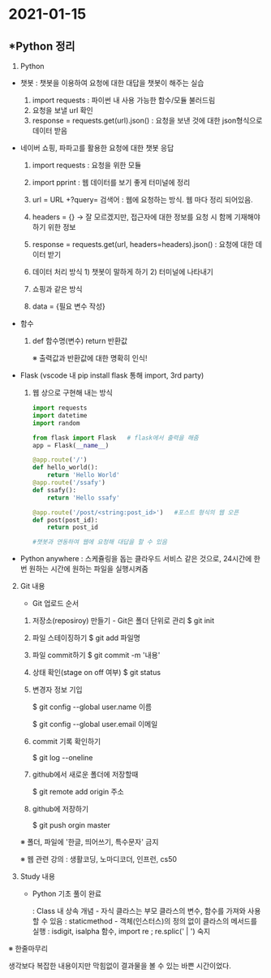 # 2021-01-15

## *Python 정리

1. Python

- 챗봇 : 챗봇을 이용하여 요청에 대한 대답을 챗봇이 해주는 실습

  1. import requests  : 파이썬 내 사용 가능한 함수/모듈 불러드림
  2. 요청을 보낼 url 확인
  3. response = requests.get(url).json() : 요청을 보낸 것에 대한 json형식으로 데이터 받음

- 네이버 쇼핑, 파파고를 활용한 요청에 대한 챗봇 응답

  1. import requests : 요청을 위한 모듈

  2. import pprint : 웹 데이터를 보기 좋게 터미널에 정리

  3. url = URL +?query= 검색어 : 웹에 요청하는 방식. 웹 마다 정리 되어있음.

  4. headers = {} -> 잘 모르겠지만, 접근자에 대한 정보를 요청 시 함께 기재해야하기 위한 정보

  5. response = requests.get(url, headers=headers).json() : 요청에 대한 데이터 받기

  6. 데이터 처리 방식  1) 챗봇이 말하게 하기 2) 터미널에 나타내기

     

  1. 쇼핑과 같은 방식
  2. data = {필요 변수 작성}

- 함수

  1. def 함수명(변수)
           return 반환값

     ※ 출력값과 반환값에 대한 명확히 인식!

- Flask (vscode 내 pip install flask 통해 import, 3rd party)

  1. 웹 상으로 구현해 내는 방식

     ```python
     import requests
     import datetime
     import random
     
     from flask import Flask   # flask에서 출력을 해줌
     app = Flask(__name__)
     
     @app.route('/')
     def hello_world():
         return 'Hello World'
     @app.route('/ssafy')
     def ssafy():
         return 'Hello ssafy'
     
     @app.route('/post/<string:post_id>')   #포스트 형식의 웹 오픈
     def post(post_id):
         return post_id
     
     #챗봇과 연동하여 웹에 요청해 대답을 할 수 있음
     ```

- Python anywhere
  : 스케쥴링을 돕는 클라우드 서비스 같은 것으로, 24시간에 한번 원하는 시간에 원하는 파일을 실행시켜줌

2. Git 내용

   - Git 업로드 순서

   1. 저장소(reposiroy) 만들기 - Git은 폴더 단위로 관리
      $ git init

   2. 파일 스테이징하기
      $ git add 파일명

   3. 파일 commit하기
      $ git commit -m '내용'

   4. 상태 확인(stage on off 여부)
      $ git status

   5. 변경자 정보 기입

      $ git config --global user.name 이름

      $ git config --global user.email 이메일

   6. commit 기록 확인하기

      $ git log --oneline

   7. github에서 새로운 폴더에 저장할때

      $ git remote add origin 주소

   8. github에 저장하기

      $ git push orgin master

   ※ 폴더, 파일에 '한글, 띄어쓰기, 특수문자' 금지

   ※ 웹 관련 강의 : 생활코딩, 노마디코더, 인프런, cs50



3. Study 내용

   - Python 기초 풀이 완료

     : Class 내 상속 개념 - 자식 클라스는 부모 클라스의 변수, 함수를 가져와 사용할 수 있음
     : staticmethod - 객체(인스터스)의 정의 없이 클라스의 메서드를 실행
     : isdigit, isalpha 함수, import re ; re.splic(' | ') 숙지



※ 한줄마무리

 생각보다 복잡한 내용이지만 막힘없이 결과물을 볼 수 있는 바쁜 시간이었다. 



